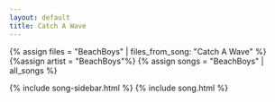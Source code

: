 ```yaml
---
layout: default
title: Catch A Wave
---
```


{% assign files = "BeachBoys" | files_from_song: "Catch A Wave" %}
{%assign artist = "BeachBoys"%}
{% assign songs = "BeachBoys" | all_songs %}

{% include song-sidebar.html %}
{% include song.html %}

